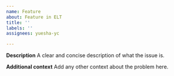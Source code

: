 ```yaml
---
name: Feature
about: Feature in ELT
title: ''
labels: ''
assignees: yuesha-yc

---
```


**Description**
A clear and concise description of what the issue is.

**Additional context**
Add any other context about the problem here.
